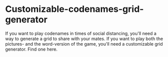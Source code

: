# Customizable-codenames-grid-generator

If you want to play codenames in times of social distancing, you'll need a way to generate a grid to share with your mates. If you want to play both the pictures- and the word-version of the game, you'll need a customizable grid generator. Find one here.
